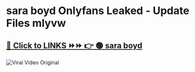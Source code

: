 
 # sara boyd Onlyfans Leaked - Update Files mlyvw

## <h2><a href="https://clipsfans.com/sara_boyd&ref=git">🔗 Click to LINKS ⏩⏩ 👉 🟢 sara boyd </a></h2>

<a href="https://clipsfans.com/sara_boyd&ref=git" rel="nofollow" data-target="animated-image.originalLink"><img src="https://i.ibb.co.com/xMMVF88/686577567.gif" alt="Viral Video Original" style="max-width: 100%; display: inline-block;" data-target="animated-image.originalImage"></a>

